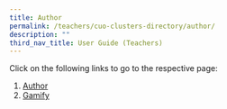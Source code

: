 ```yaml
---
title: Author
permalink: /teachers/cuo-clusters-directory/author/
description: ""
third_nav_title: User Guide (Teachers)
---
```

Click on the following links to go to the respective page:

1.  [Author](../teacher-user-guide/author/author/)
2.  [Gamify](../teacher-user-guide/author/gamify/)